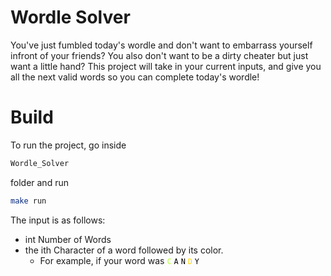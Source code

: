 # Wordle Solver
You've just fumbled today's wordle and don't want to embarrass yourself infront of your friends? 
You also don't want to be a dirty cheater but just want a little hand?
This project will take in your current inputs, and give you all the next valid words so you can complete today's wordle!

# Build
To run the project, go inside
```bash
Wordle_Solver
```
folder and run 
```bash
make run
```

The input is as follows:
- int Number of Words
- the ith Character of a word followed by its color.
  * For example, if your word was
<code style="color : greenyellow">C</code>
<code style="color : black">A</code>
<code style="color : black">N</code>
<code style="color : gold">D</code>
<code style="color : black">Y</code>
